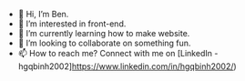 - 👋 Hi, I’m Ben.
- 👀 I’m interested in front-end.
- 🌱 I’m currently learning how to make website.
- 💞️ I’m looking to collaborate on something fun.
- 📫 How to reach me? Connect with me on [LinkedIn - hgqbinh2002]https://www.linkedin.com/in/hgqbinh2002/)

<!---
Binh/Binh is a ✨ special ✨ repository because its `README.md` (this file) appears on your GitHub profile.
You can click the Preview link to take a look at your changes.
--->

